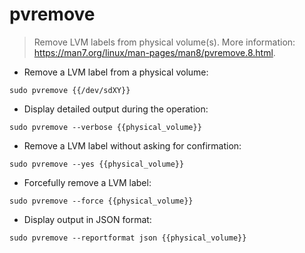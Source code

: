 # pvremove

> Remove LVM labels from physical volume(s).
> More information: <https://man7.org/linux/man-pages/man8/pvremove.8.html>.

- Remove a LVM label from a physical volume:

`sudo pvremove {{/dev/sdXY}}`

- Display detailed output during the operation:

`sudo pvremove --verbose {{physical_volume}}`

- Remove a LVM label without asking for confirmation:

`sudo pvremove --yes {{physical_volume}}`

- Forcefully remove a LVM label:

`sudo pvremove --force {{physical_volume}}`

- Display output in JSON format:

`sudo pvremove --reportformat json {{physical_volume}}`
